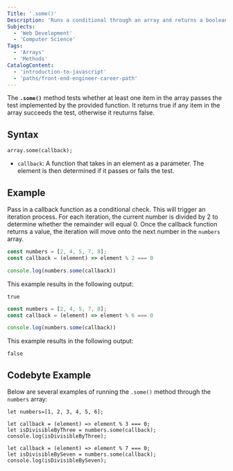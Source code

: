 ```yaml
---
Title: '.some()'
Description: 'Runs a conditional through an array and returns a boolean if any value fulfills the conditional.'
Subjects:
  - 'Web Development'
  - 'Computer Science'
Tags:
  - 'Arrays'
  - 'Methods'
CatalogContent:
  - 'introduction-to-javascript'
  - 'paths/front-end-engineer-career-path'
---
```


The **`.some()`** method tests whether at least one item in the array passes the test implemented by the provided function. It returns true if any item in the array succeeds the test, otherwise it reuturns false.

## Syntax

```pseudo
array.some(callback);
```

- `callback`: A function that takes in an element as a parameter. The element is then determined if it passes or fails the test.

## Example

Pass in a callback function as a conditional check. This will trigger an iteration process.
For each iteration, the current number is divided by 2 to determine whether the remainder will equal 0. Once the callback function returns a value, the iteration will move onto the next number in the `numbers` array.

```js
const numbers = [2, 4, 5, 7, 8];
const callback = (element) => element % 2 === 0

console.log(numbers.some(callback))
```

This example results in the following output:

```shell
true
```

```js
const numbers = [2, 4, 5, 7, 8];
const callback = (element) => element % 6 === 0

console.log(numbers.some(callback))
```

This example results in the following output:

```shell
false
```

## Codebyte Example

Below are several examples of running the `.some()` method through the `numbers` array:

```codebyte/js
let numbers=[1, 2, 3, 4, 5, 6];

let callback = (element) => element % 3 === 0;
let isDivisibleByThree = numbers.some(callback);
console.log(isDivisibleByThree);

let callback = (element) => element % 7 === 0;
let isDivisibleBySeven = numbers.some(callback);
console.log(isDivisibleBySeven);
```
